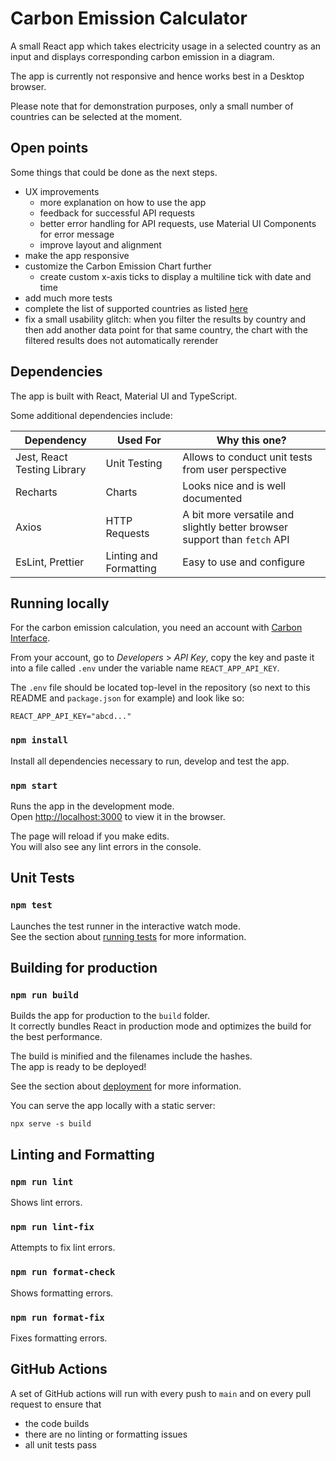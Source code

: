 # Carbon Emission Calculator

A small React app which takes electricity usage in a selected country as an input and displays corresponding carbon emission in a diagram.

The app is currently not responsive and hence works best in a Desktop browser.

Please note that for demonstration purposes, only a small number of countries can be selected at the moment.

## Open points

Some things that could be done as the next steps.

- UX improvements
  - more explanation on how to use the app
  - feedback for successful API requests
  - better error handling for API requests, use Material UI Components for error message
  - improve layout and alignment
- make the app responsive
- customize the Carbon Emission Chart further
  - create custom x-axis ticks to display a multiline tick with date and time
- add much more tests
- complete the list of supported countries as listed [here](https://www.notion.so/4b4f41db73254b4b915ba01d55eba7e7?v=4ad0efe7763540ab801fadd9f3bf1ce0)
- fix a small usability glitch: when you filter the results by country and then add another data point for that same country, the chart with the filtered results does not automatically rerender

## Dependencies

The app is built with React, Material UI and TypeScript.

Some additional dependencies include:

| Dependency                  | Used For               | Why this one?                                                             |
| --------------------------- | ---------------------- | ------------------------------------------------------------------------- |
| Jest, React Testing Library | Unit Testing           | Allows to conduct unit tests from user perspective                        |
| Recharts                    | Charts                 | Looks nice and is well documented                                         |
| Axios                       | HTTP Requests          | A bit more versatile and slightly better browser support than `fetch` API |
| EsLint, Prettier            | Linting and Formatting | Easy to use and configure                                                 |

## Running locally

For the carbon emission calculation, you need an account with [Carbon Interface](https://www.carboninterface.com/).

From your account, go to _Developers_ > _API Key_, copy the key and paste it into a file called `.env` under the variable name `REACT_APP_API_KEY`.

The `.env` file should be located top-level in the repository (so next to this README and `package.json` for example) and look like so:

```
REACT_APP_API_KEY="abcd..."
```

### `npm install`

Install all dependencies necessary to run, develop and test the app.

### `npm start`

Runs the app in the development mode.\
Open [http://localhost:3000](http://localhost:3000) to view it in the browser.

The page will reload if you make edits.\
You will also see any lint errors in the console.

## Unit Tests

### `npm test`

Launches the test runner in the interactive watch mode.\
See the section about [running tests](https://facebook.github.io/create-react-app/docs/running-tests) for more information.

## Building for production

### `npm run build`

Builds the app for production to the `build` folder.\
It correctly bundles React in production mode and optimizes the build for the best performance.

The build is minified and the filenames include the hashes.\
The app is ready to be deployed!

See the section about [deployment](https://facebook.github.io/create-react-app/docs/deployment) for more information.

You can serve the app locally with a static server:

```
npx serve -s build
```

## Linting and Formatting

### `npm run lint`

Shows lint errors.

### `npm run lint-fix`

Attempts to fix lint errors.

### `npm run format-check`

Shows formatting errors.

### `npm run format-fix`

Fixes formatting errors.

## GitHub Actions

A set of GitHub actions will run with every push to `main` and on every pull request to ensure that

- the code builds
- there are no linting or formatting issues
- all unit tests pass
